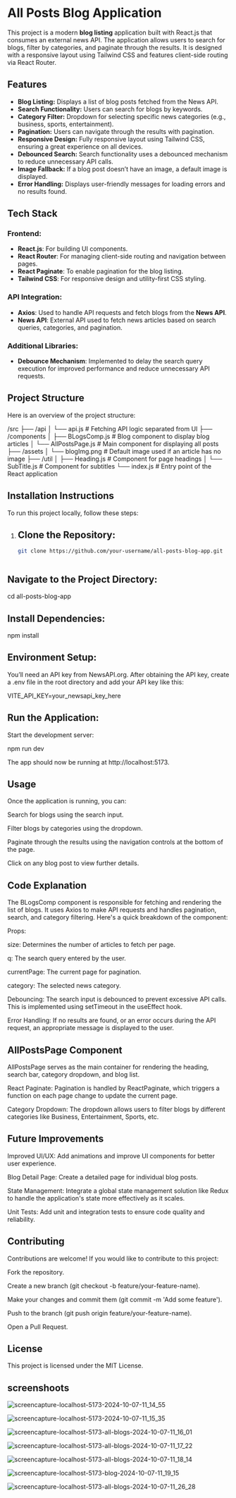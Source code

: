 # **All Posts Blog Application**

This project is a modern **blog listing** application built with React.js that consumes an external news API. The application allows users to search for blogs, filter by categories, and paginate through the results. It is designed with a responsive layout using Tailwind CSS and features client-side routing via React Router.

## **Features**

- **Blog Listing:** Displays a list of blog posts fetched from the News API.
- **Search Functionality:** Users can search for blogs by keywords.
- **Category Filter:** Dropdown for selecting specific news categories (e.g., business, sports, entertainment).
- **Pagination:** Users can navigate through the results with pagination.
- **Responsive Design:** Fully responsive layout using Tailwind CSS, ensuring a great experience on all devices.
- **Debounced Search:** Search functionality uses a debounced mechanism to reduce unnecessary API calls.
- **Image Fallback:** If a blog post doesn’t have an image, a default image is displayed.
- **Error Handling:** Displays user-friendly messages for loading errors and no results found.
  
## **Tech Stack**

### **Frontend:**
- **React.js**: For building UI components.
- **React Router**: For managing client-side routing and navigation between pages.
- **React Paginate**: To enable pagination for the blog listing.
- **Tailwind CSS**: For responsive design and utility-first CSS styling.
  
### **API Integration:**
- **Axios**: Used to handle API requests and fetch blogs from the **News API**.
- **News API**: External API used to fetch news articles based on search queries, categories, and pagination.

### **Additional Libraries:**
- **Debounce Mechanism**: Implemented to delay the search query execution for improved performance and reduce unnecessary API requests.

## **Project Structure**

Here is an overview of the project structure:

/src ├── /api │ └── api.js # Fetching API logic separated from UI ├── /components │ ├── BLogsComp.js # Blog component to display blog articles │ └── AllPostsPage.js # Main component for displaying all posts ├── /assets │ └── blogImg.png # Default image used if an article has no image ├── /util │ ├── Heading.js # Component for page headings │ └── SubTitle.js # Component for subtitles └── index.js # Entry point of the React application




## **Installation Instructions**

To run this project locally, follow these steps:

1. ## **Clone the Repository:**

   ```bash
   git clone https://github.com/your-username/all-posts-blog-app.git



## **Navigate to the Project Directory:**

cd all-posts-blog-app


## **Install Dependencies:**

npm install



## **Environment Setup:**

You’ll need an API key from NewsAPI.org. After obtaining the API key, create a .env file in the root directory and add your API key like this:

VITE_API_KEY=your_newsapi_key_here


## **Run the Application:**

Start the development server:

npm run dev


The app should now be running at http://localhost:5173.


## **Usage**


Once the application is running, you can:

Search for blogs using the search input.

Filter blogs by categories using the dropdown.

Paginate through the results using the navigation controls at the bottom of the page.

Click on any blog post to view further details.



## **Code Explanation**


The BLogsComp component is responsible for fetching and rendering the list of blogs. It uses Axios to make API requests and handles pagination, search, and category filtering. Here's a quick breakdown of the component:

Props:

size: Determines the number of articles to fetch per page.

q: The search query entered by the user.

currentPage: The current page for pagination.

category: The selected news category.

Debouncing: The search input is debounced to prevent excessive API calls. This is implemented using setTimeout in the useEffect hook.


Error Handling: If no results are found, or an error occurs during the API request, an appropriate message is displayed to the user.



## **AllPostsPage Component**

AllPostsPage serves as the main container for rendering the heading, search bar, category dropdown, and blog list.

React Paginate: Pagination is handled by ReactPaginate, which triggers a function on each page change to update the current page.

Category Dropdown: The dropdown allows users to filter blogs by different categories like Business, Entertainment, Sports, etc.







## **Future Improvements**

Improved UI/UX: Add animations and improve UI components for better user experience.

Blog Detail Page: Create a detailed page for individual blog posts.

State Management: Integrate a global state management solution like Redux to handle the application's state more effectively as it scales.

Unit Tests: Add unit and integration tests to ensure code quality and reliability.

## **Contributing**

Contributions are welcome! If you would like to contribute to this project:

Fork the repository.

Create a new branch (git checkout -b feature/your-feature-name).

Make your changes and commit them (git commit -m 'Add some feature').

Push to the branch (git push origin feature/your-feature-name).

Open a Pull Request.



## **License**

This project is licensed under the MIT License.



## **screenshoots**

![screencapture-localhost-5173-2024-10-07-11_14_55](https://github.com/user-attachments/assets/c1aaa12f-25d3-45d6-9046-26eff4e755d5)




![screencapture-localhost-5173-2024-10-07-11_15_35](https://github.com/user-attachments/assets/c293e917-3df7-4463-a2f6-8afe29efbcd4)



![screencapture-localhost-5173-all-blogs-2024-10-07-11_16_01](https://github.com/user-attachments/assets/e32622b5-9770-42e0-9bd8-edeb6dc35397)



![screencapture-localhost-5173-all-blogs-2024-10-07-11_17_22](https://github.com/user-attachments/assets/bd4757ce-f326-4b2d-8c81-aa70c966fb1f)

![screencapture-localhost-5173-all-blogs-2024-10-07-11_18_14](https://github.com/user-attachments/assets/19eb48b1-f21b-4527-8622-7a077015e0bb)


![screencapture-localhost-5173-blog-2024-10-07-11_19_15](https://github.com/user-attachments/assets/ea34b156-2fa5-4906-8851-41655f680bfe)


![screencapture-localhost-5173-all-blogs-2024-10-07-11_26_28](https://github.com/user-attachments/assets/2ad1c1b7-f7fa-46c9-82bc-e87b992bf2e7)
